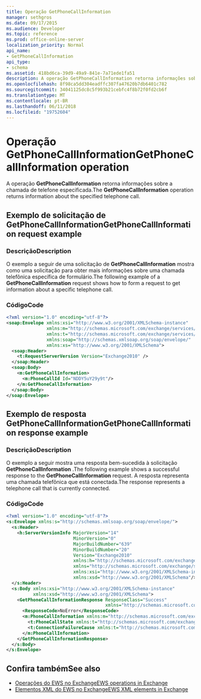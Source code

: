 ```yaml
---
title: Operação GetPhoneCallInformation
manager: sethgros
ms.date: 09/17/2015
ms.audience: Developer
ms.topic: reference
ms.prod: office-online-server
localization_priority: Normal
api_name:
- GetPhoneCallInformation
api_type:
- schema
ms.assetid: 418bd6ca-39d9-49a9-841e-7a71ede1fa51
description: A operação GetPhoneCallInformation retorna informações sobre a chamada de telefone especificada.
ms.openlocfilehash: 8f98ca5dd304eadffc307fa47620b7db6401c782
ms.sourcegitcommit: 34041125dc8c5f993b21cebfc4f8b72f0fd2cb6f
ms.translationtype: MT
ms.contentlocale: pt-BR
ms.lasthandoff: 06/11/2018
ms.locfileid: "19752604"
---
```

# <a name="getphonecallinformation-operation"></a><span data-ttu-id="ec0fb-103">Operação GetPhoneCallInformation</span><span class="sxs-lookup"><span data-stu-id="ec0fb-103">GetPhoneCallInformation operation</span></span>

<span data-ttu-id="ec0fb-104">A operação **GetPhoneCallInformation** retorna informações sobre a chamada de telefone especificada.</span><span class="sxs-lookup"><span data-stu-id="ec0fb-104">The **GetPhoneCallInformation** operation returns information about the specified telephone call.</span></span> 
  
## <a name="getphonecallinformation-request-example"></a><span data-ttu-id="ec0fb-105">Exemplo de solicitação de GetPhoneCallInformation</span><span class="sxs-lookup"><span data-stu-id="ec0fb-105">GetPhoneCallInformation request example</span></span>

### <a name="description"></a><span data-ttu-id="ec0fb-106">Descrição</span><span class="sxs-lookup"><span data-stu-id="ec0fb-106">Description</span></span>

<span data-ttu-id="ec0fb-107">O exemplo a seguir de uma solicitação de **GetPhoneCallInformation** mostra como uma solicitação para obter mais informações sobre uma chamada telefônica específica de formulário.</span><span class="sxs-lookup"><span data-stu-id="ec0fb-107">The following example of a **GetPhoneCallInformation** request shows how to form a request to get information about a specific telephone call.</span></span> 
  
### <a name="code"></a><span data-ttu-id="ec0fb-108">Código</span><span class="sxs-lookup"><span data-stu-id="ec0fb-108">Code</span></span>

```xml
<?xml version="1.0" encoding="utf-8"?>
<soap:Envelope xmlns:xsi="http://www.w3.org/2001/XMLSchema-instance"
               xmlns:m="http://schemas.microsoft.com/exchange/services/2006/messages"
               xmlns:t="http://schemas.microsoft.com/exchange/services/2006/types"
               xmlns:soap="http://schemas.xmlsoap.org/soap/envelope/"
               xmlns:xs="http://www.w3.org/2001/XMLSchema">
  <soap:Header>
    <t:RequestServerVersion Version="Exchange2010" />
  </soap:Header>
  <soap:Body>
    <m:GetPhoneCallInformation>
      <m:PhoneCallId Id="NDDY5uY29y9t"/>
    </m:GetPhoneCallInformation>
  </soap:Body>
</soap:Envelope>
```

## <a name="getphonecallinformation-response-example"></a><span data-ttu-id="ec0fb-109">Exemplo de resposta GetPhoneCallInformation</span><span class="sxs-lookup"><span data-stu-id="ec0fb-109">GetPhoneCallInformation response example</span></span>

### <a name="description"></a><span data-ttu-id="ec0fb-110">Descrição</span><span class="sxs-lookup"><span data-stu-id="ec0fb-110">Description</span></span>

<span data-ttu-id="ec0fb-111">O exemplo a seguir mostra uma resposta bem-sucedida à solicitação **GetPhoneCallInformation** .</span><span class="sxs-lookup"><span data-stu-id="ec0fb-111">The following example shows a successful response to the **GetPhoneCallInformation** request.</span></span> <span data-ttu-id="ec0fb-112">A resposta representa uma chamada telefônica que está conectada.</span><span class="sxs-lookup"><span data-stu-id="ec0fb-112">The response represents a telephone call that is currently connected.</span></span> 
  
### <a name="code"></a><span data-ttu-id="ec0fb-113">Código</span><span class="sxs-lookup"><span data-stu-id="ec0fb-113">Code</span></span>

```xml
<?xml version="1.0" encoding="utf-8"?>
<s:Envelope xmlns:s="http://schemas.xmlsoap.org/soap/envelope/">
  <s:Header>
    <h:ServerVersionInfo MajorVersion="14" 
                         MinorVersion="0" 
                         MajorBuildNumber="639" 
                         MinorBuildNumber="20" 
                         Version="Exchange2010" 
                         xmlns:h="http://schemas.microsoft.com/exchange/services/2006/types" 
                         xmlns="http://schemas.microsoft.com/exchange/services/2006/types" 
                         xmlns:xsi="http://www.w3.org/2001/XMLSchema-instance" 
                         xmlns:xsd="http://www.w3.org/2001/XMLSchema"/>
  </s:Header>
  <s:Body xmlns:xsi="http://www.w3.org/2001/XMLSchema-instance" 
          xmlns:xsd="http://www.w3.org/2001/XMLSchema">
    <GetPhoneCallInformationResponse ResponseClass="Success" 
                                     xmlns="http://schemas.microsoft.com/exchange/services/2006/messages">
      <ResponseCode>NoError</ResponseCode>
      <m:PhoneCallInformation xmlns:m="http://schemas.microsoft.com/exchange/services/2006/messages">
        <t:PhoneCallState xmlns:t="http://schemas.microsoft.com/exchange/services/2006/types">Connected</t:PhoneCallState>
        <t:ConnectionFailureCause xmlns:t="http://schemas.microsoft.com/exchange/services/2006/types">None</t:ConnectionFailureCause>
      </m:PhoneCallInformation>
    </GetPhoneCallInformationResponse>
  </s:Body>
</s:Envelope>
```

## <a name="see-also"></a><span data-ttu-id="ec0fb-114">Confira também</span><span class="sxs-lookup"><span data-stu-id="ec0fb-114">See also</span></span>

- [<span data-ttu-id="ec0fb-115">Operações do EWS no Exchange</span><span class="sxs-lookup"><span data-stu-id="ec0fb-115">EWS operations in Exchange</span></span>](ews-operations-in-exchange.md)
- [<span data-ttu-id="ec0fb-116">Elementos XML do EWS no Exchange</span><span class="sxs-lookup"><span data-stu-id="ec0fb-116">EWS XML elements in Exchange</span></span>](ews-xml-elements-in-exchange.md)

